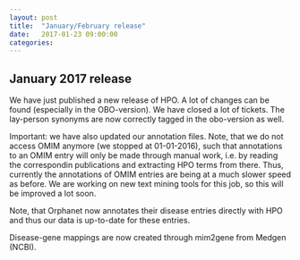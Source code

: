```yaml
---
layout: post
title:  "January/February release"
date:   2017-01-23 09:00:00
categories: 
---
```


## January 2017 release

We have just published a new release of HPO. A lot of changes can be found (especially in the OBO-version). We have closed a lot of tickets. The lay-person synonyms are now correctly tagged in the obo-version as well.

Important: we have also updated our annotation files. Note, that we do not access OMIM anymore (we stopped at 01-01-2016), such that annotations to an OMIM entry will only be made through manual work, i.e. by reading the correspondin publications and extracting HPO terms from there. 
Thus, currently the annotations of OMIM entries are being at a much slower speed as before. We are working on new text mining tools for this job, so this will be improved a lot soon.

Note, that Orphanet now annotates their disease entries directly with HPO and thus our data is up-to-date for these entries.

Disease-gene mappings are now created through mim2gene from Medgen (NCBI).